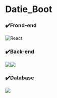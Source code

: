 # Datie_Boot

### ✔️Frond-end
![React](https://img.shields.io/badge/react-%2320232a.svg?style=for-the-badge&logo=react&logoColor=%2361DAFB)
### ✔️Back-end
<img src="https://img.shields.io/badge/java-007396?style=for-the-badge&logo=java&logoColor=white"><img src="https://img.shields.io/badge/spring-6DB33F?style=for-the-badge&logo=spring&logoColor=white">

### ✔️Database
<img src="https://img.shields.io/badge/mysql-4479A1?style=for-the-badge&logo=mysql&logoColor=white">
